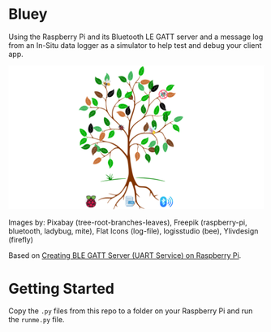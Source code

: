 # Bluey

Using the Raspberry Pi and its Bluetooth LE GATT server and a message log from an In-Situ data logger as a simulator to help test and debug your client app.

<img src="readme/Bluey.png"/>

Images by: Pixabay (tree-root-branches-leaves), Freepik (raspberry-pi, bluetooth, ladybug, mite), Flat Icons (log-file), logisstudio (bee), Ylivdesign (firefly)

Based on [Creating BLE GATT Server (UART Service) on Raspberry Pi](https://scribles.net/creating-ble-gatt-server-uart-service-on-raspberry-pi/).

# Getting Started

Copy the `.py` files from this repo to a folder on your Raspberry Pi and run the `runme.py` file.
